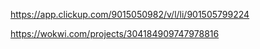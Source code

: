 https://app.clickup.com/9015050982/v/l/li/901505799224


https://wokwi.com/projects/304184909747978816
